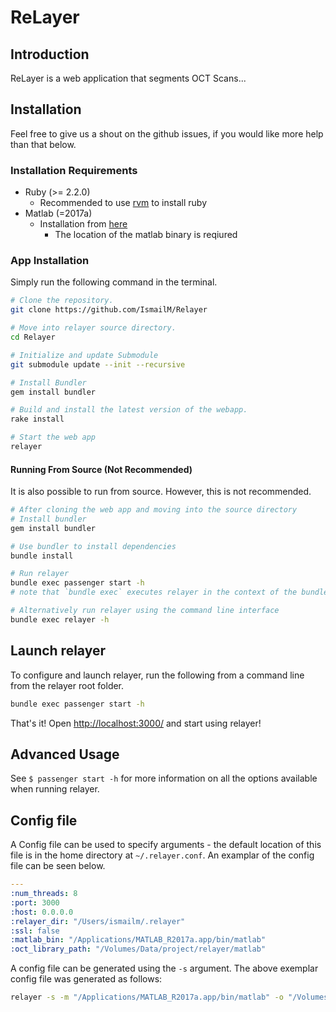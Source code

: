 # ReLayer

## Introduction

ReLayer is a web application that segments OCT Scans...

## Installation

Feel free to give us a shout on the github issues, if you would like more help than that below.

### Installation Requirements

* Ruby (>= 2.2.0)
  * Recommended to use [rvm](https://rvm.io/rvm/install) to install ruby
* Matlab (=2017a)
  * Installation from [here](https://www.mathworks.com/products/matlab.html)
    * The location of the matlab binary is reqiured

### App Installation

Simply run the following command in the terminal.

```bash
# Clone the repository.
git clone https://github.com/IsmailM/Relayer

# Move into relayer source directory.
cd Relayer

# Initialize and update Submodule
git submodule update --init --recursive

# Install Bundler
gem install bundler

# Build and install the latest version of the webapp.
rake install

# Start the web app
relayer
```

#### Running From Source (Not Recommended)

It is also possible to run from source. However, this is not recommended.

```bash
# After cloning the web app and moving into the source directory
# Install bundler
gem install bundler

# Use bundler to install dependencies
bundle install

# Run relayer
bundle exec passenger start -h
# note that `bundle exec` executes relayer in the context of the bundle

# Alternatively run relayer using the command line interface
bundle exec relayer -h
```

## Launch relayer

To configure and launch relayer, run the following from a command line from the relayer root folder.

```bash
bundle exec passenger start -h
```

That's it! Open [http://localhost:3000/](http://localhost:3000/) and start using relayer!

## Advanced Usage

See `$ passenger start -h` for more information on all the options available when running relayer.

## Config file

A Config file can be used to specify arguments - the default location of this file is in the home directory at `~/.relayer.conf`. An examplar of the config file can be seen below.

```yaml
---
:num_threads: 8
:port: 3000
:host: 0.0.0.0
:relayer_dir: "/Users/ismailm/.relayer"
:ssl: false
:matlab_bin: "/Applications/MATLAB_R2017a.app/bin/matlab"
:oct_library_path: "/Volumes/Data/project/relayer/matlab"
```

A config file can be generated using the `-s` argument. The above exemplar config file was generated as follows:

```bash
relayer -s -m "/Applications/MATLAB_R2017a.app/bin/matlab" -o "/Volumes/Data/project/relayer/matlab" -n 8
```